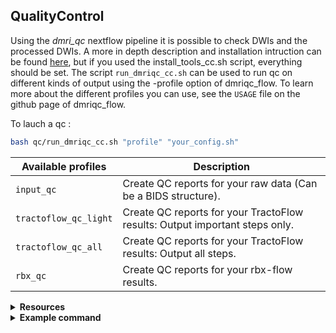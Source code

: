 
## QualityControl
Using the *dmri_qc* nextflow pipeline it is possible to check DWIs and the processed DWIs. A more in depth description and installation intruction can be found [here](https://scil-documentation.readthedocs.io/en/latest), but if you used the install_tools_cc.sh script, everything should be set. 
The script `run_dmriqc_cc.sh` can be used to run qc on different kinds of output using the -profile option of dmriqc_flow. To learn more about the different profiles you can use, see the `USAGE` file on the github page of dmriqc_flow.

To lauch a qc :
```bash
bash qc/run_dmriqc_cc.sh "profile" "your_config.sh"
```
| **Available profiles**   |  **Description**                                             |
|--------------------------|--------------------------------------------------------------|
| `input_qc` |  Create QC reports for your raw data (Can be a BIDS structure).    |
| `tractoflow_qc_light` |  Create QC reports for your TractoFlow results: Output important steps only. |
| `tractoflow_qc_all` |  Create QC reports for your TractoFlow results: Output all steps.  |
| `rbx_qc` |  Create QC reports for your rbx-flow results. |



<details><summary><b>Resources</b></summary>
  
  * [Github repository for python](https://github.com/scilus/dmriqcpy)
  * [Github repository for nextflow](https://github.com/scilus/dmriqc_flow)
</details>


<details><summary><b>Example command</b></summary>

`run_dmriqc_cc.sh`  on tractoflow outputs :
```
sbatch /home/ChronicPainDWI/qc/run_dmriqc_cc.sh tractoflow_qc_all

```

</details>


